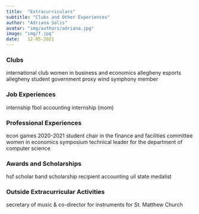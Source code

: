 ```yaml
---
title:  "Extracurriculars"
subtitle: "Clubs and Other Experiences"
author: "Adriana Solis"
avatar: "img/authors/adriana.jpg"
image: "img/f.jpg"
date:   12-05-2021
---
```


### Clubs

international club
women in business and economics
allegheny esports
allegheny student government proxy
wind symphony member

### Job Experiences

internship fbol
accounting internship (mom)

### Professional Experiences

econ games 2020-2021
student chair in the finance and facilities committee
women in economics symposium
technical leader for the department of computer science

### Awards and Scholarships

hsf scholar
band scholarship recipient
accounting uil state medalist

### Outside Extracurricular Activities

secretary of music & co-director for instruments for St. Matthew Church
